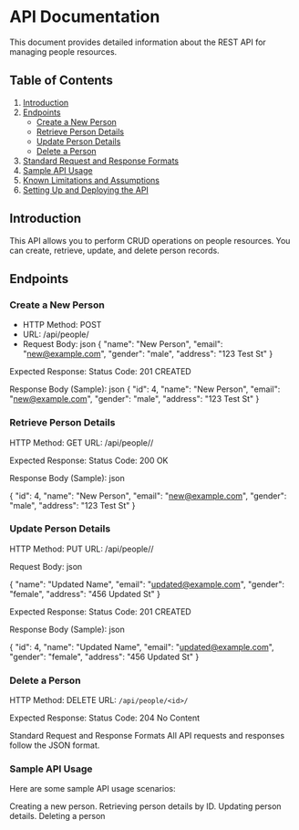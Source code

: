 # API Documentation

This document provides detailed information about the REST API for managing people resources.

## Table of Contents
1. [Introduction](#introduction)
2. [Endpoints](#endpoints)
   - [Create a New Person](#create-a-new-person)
   - [Retrieve Person Details](#retrieve-person-details)
   - [Update Person Details](#update-person-details)
   - [Delete a Person](#delete-a-person)
3. [Standard Request and Response Formats](#standard-request-and-response-formats)
4. [Sample API Usage](#sample-api-usage)
5. [Known Limitations and Assumptions](#known-limitations-and-assumptions)
6. [Setting Up and Deploying the API](#setting-up-and-deploying-the-api)

## Introduction
This API allows you to perform CRUD operations on people resources. You can create, retrieve, update, and delete person records.

## Endpoints

### Create a New Person

- HTTP Method: POST
- URL: /api/people/
- Request Body:
  json
  {
      "name": "New Person",
      "email": "new@example.com",
      "gender": "male",
      "address": "123 Test St"
  }

Expected Response:
Status Code: 201 CREATED

Response Body (Sample):
json
{
    "id": 4,
    "name": "New Person",
    "email": "new@example.com",
    "gender": "male",
    "address": "123 Test St"
}


### Retrieve Person Details

HTTP Method: GET
URL: /api/people/<id>/

Expected Response:
Status Code: 200 OK

Response Body (Sample):
json

{
    "id": 4,
    "name": "New Person",
    "email": "new@example.com",
    "gender": "male",
    "address": "123 Test St"
}


### Update Person Details

HTTP Method: PUT
URL: /api/people/<id>/

Request Body:
json

{
    "name": "Updated Name",
    "email": "updated@example.com",
    "gender": "female",
    "address": "456 Updated St"
}

Expected Response:
Status Code: 201 CREATED

Response Body (Sample):
json

{
    "id": 4,
    "name": "Updated Name",
    "email": "updated@example.com",
    "gender": "female",
    "address": "456 Updated St"
}


### Delete a Person

HTTP Method: DELETE
URL: `/api/people/<id>/`

Expected Response:
Status Code: 204 No Content


Standard Request and Response Formats
All API requests and responses follow the JSON format.


### Sample API Usage
Here are some sample API usage scenarios:

Creating a new person.
Retrieving person details by ID.
Updating person details.
Deleting a person
